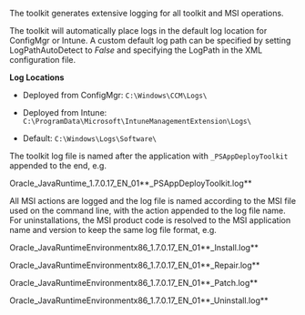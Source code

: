 The toolkit generates extensive logging for all toolkit and MSI operations.

The toolkit will automatically place logs in the default log location for ConfigMgr or Intune. A custom default log path can be specified by setting LogPathAutoDetect to *False* and specifying the LogPath in the XML configuration file.

**Log Locations**
  - Deployed from ConfigMgr: `C:\Windows\CCM\Logs\`

  - Deployed from Intune: `C:\ProgramData\Microsoft\IntuneManagementExtension\Logs\`

  - Default: `C:\Windows\Logs\Software\`

The toolkit log file is named after the application with `_PSAppDeployToolkit` appended to the end, e.g.

Oracle_JavaRuntime_1.7.0.17_EN_01**_PSAppDeployToolkit.log**

All MSI actions are logged and the log file is named according to the MSI file used on the command line, with the action appended to the log file name. For uninstallations, the MSI product code is resolved to the MSI application name and version to keep the same log file format, e.g.

Oracle_JavaRuntimeEnvironmentx86_1.7.0.17_EN_01**_Install.log**

Oracle_JavaRuntimeEnvironmentx86_1.7.0.17_EN_01**_Repair.log**

Oracle_JavaRuntimeEnvironmentx86_1.7.0.17_EN_01**_Patch.log**

Oracle_JavaRuntimeEnvironmentx86_1.7.0.17_EN_01**_Uninstall.log**
